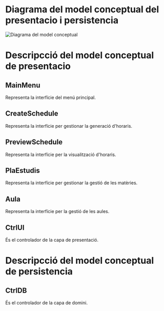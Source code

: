 # Diagrama del model conceptual del presentacio i persistencia
![Diagrama del model conceptual](/home/raul/Programacion/Prop/subgrup3-3/doc/diagrama.png)
# Descripcció del model conceptual de presentacio

## MainMenu

Representa la interfície del menú principal.

## CreateSchedule

Representa la interfície per gestionar la generació d'horaris.

## PreviewSchedule

Representa la interfície per la visualització d'horaris.

## PlaEstudis

Representa la interfície per gestionar la gestió de les matèries.


## Aula

Representa la interfície per la gestió de les aules.


## CtrlUI

És el controlador de la capa de presentació.


# Descripcció del model conceptual de persistencia

## CtrlDB

És el controlador de la capa de domini.